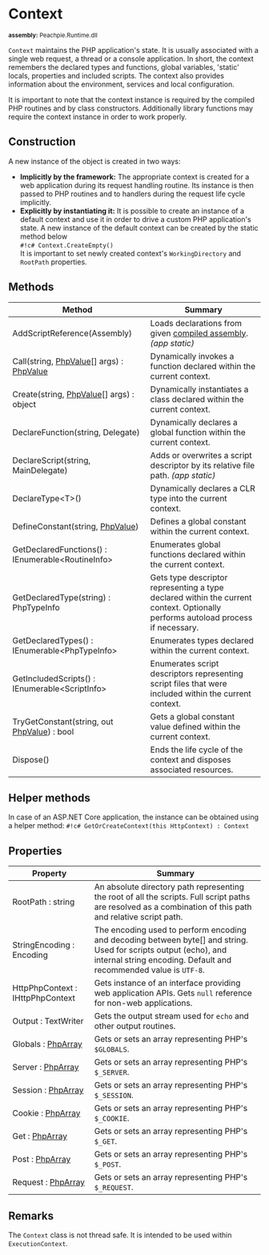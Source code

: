 # Context

<small>**assembly:** Peachpie.Runtime.dll</small>

`Context` maintains the PHP application's state. It is usually associated with a single web request, a thread or a console application. In short, the context remembers the declared types and functions, global variables, 'static' locals, properties and included scripts. The context also provides information about the environment, services and local configuration.

It is important to note that the context instance is required by the compiled PHP routines and by class constructors. Additionally library functions may require the context instance in order to work properly.

## Construction

A new instance of the object is created in two ways:

- **Implicitly by the framework:** The appropriate context is created for a web application during its request handling routine. Its instance is then passed to PHP routines and to handlers during the request life cycle implicitly.
- **Explicitly by instantiating it:** It is possible to create an instance of a default context and use it in order to drive a custom PHP application's state. A new instance of the default context can be created by the static method below <br/> `#!c# Context.CreateEmpty()` <br/> It is important to set newly created context's `WorkingDirectory` and `RootPath` properties.

## Methods

Method | Summary
---    | ---
AddScriptReference(Assembly) | Loads declarations from given [compiled assembly](/api/assembly/compiled-assembly). *(app static)*
Call(string, [PhpValue](phpvalue)[] args) : [PhpValue](phpvalue) | Dynamically invokes a function declared within the current context.
Create(string, [PhpValue](phpvalue)[] args) : object | Dynamically instantiates a class declared within the current context.
DeclareFunction(string, Delegate) | Dynamically declares a global function within the current context.
DeclareScript(string, MainDelegate) | Adds or overwrites a script descriptor by its relative file path. *(app static)*
DeclareType&lt;T&gt;() | Dynamically declares a CLR type into the current context.
DefineConstant(string, [PhpValue](phpvalue)) | Defines a global constant within the current context.
GetDeclaredFunctions() : IEnumerable&lt;RoutineInfo&gt; | Enumerates global functions declared within the current context.
GetDeclaredType(string) : PhpTypeInfo | Gets type descriptor representing a type declared within the current context. Optionally performs autoload process if necessary.
GetDeclaredTypes() : IEnumerable&lt;PhpTypeInfo&gt; | Enumerates types declared within the current context.
GetIncludedScripts() : IEnumerable&lt;ScriptInfo&gt; | Enumerates script descriptors representing script files that were included within the current context.
TryGetConstant(string, out [PhpValue](phpvalue)) : bool | Gets a global constant value defined within the current context.
Dispose() | Ends the life cycle of the context and disposes associated resources.

## Helper methods

In case of an ASP.NET Core application, the instance can be obtained using a helper method: `#!c# GetOrCreateContext(this HttpContext) : Context`

## Properties

Property | Summary
---      | ---
RootPath : string | An absolute directory path representing the root of all the scripts. Full script paths are resolved as a combination of this path and relative script path.
StringEncoding : Encoding | The encoding used to perform encoding and decoding between byte[] and string. Used for scripts output (echo), and internal string encoding. Default and recommended value is `UTF-8`.
HttpPhpContext : IHttpPhpContext | Gets instance of an interface providing web application APIs. Gets `null` reference for non-web applications.
Output : TextWriter | Gets the output stream used for `echo` and other output routines.
Globals : [PhpArray](phparray) | Gets or sets an array representing PHP's `$GLOBALS`.
Server : [PhpArray](phparray) | Gets or sets an array representing PHP's `$_SERVER`.
Session : [PhpArray](phparray) | Gets or sets an array representing PHP's `$_SESSION`.
Cookie : [PhpArray](phparray) | Gets or sets an array representing PHP's `$_COOKIE`.
Get : [PhpArray](phparray) | Gets or sets an array representing PHP's `$_GET`.
Post : [PhpArray](phparray) | Gets or sets an array representing PHP's `$_POST`.
Request : [PhpArray](phparray) | Gets or sets an array representing PHP's `$_REQUEST`.

## Remarks

The `Context` class is not thread safe. It is intended to be used within `ExecutionContext`.
